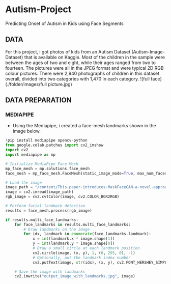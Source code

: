 # Autism-Project
Predicting Onset of Autism in Kids using Face Segments

## DATA
For this project, i got photos of kids from an Autism Dataset (Autism-Image- Dataset) that is available on Kaggle. Most of the children in the sample were between the ages of two and eight, while their ages ranged from two to fourteen. The pictures were all in the JPEG format and were typical 2D RGB colour pictures. There were 2,940 photographs of children in this dataset overall, divided into two categories with 1,470 in each category.
 ![full face](./folder/images/full picture.jpg)

 ## DATA PREPARATION
 ### MEDIAPIPE
 - Using the Mediapipe, i created a face-mesh landmarks shown in the image below.
```PYTHON
!pip install mediapipe opencv-python
from google.colab.patches import cv2_imshow
import cv2
import mediapipe as mp

# Initialize MediaPipe Face Mesh
mp_face_mesh = mp.solutions.face_mesh
face_mesh = mp_face_mesh.FaceMesh(static_image_mode=True, max_num_faces=1, min_detection_confidence=0.5)

# Load the image
image_path = "/content/This-paper-introduces-MaskFaceGAN-a-novel-approach-to-face-attribute-editing-capable-of.png"
image = cv2.imread(image_path)
rgb_image = cv2.cvtColor(image, cv2.COLOR_BGR2RGB)

# Perform facial landmark detection
results = face_mesh.process(rgb_image)

if results.multi_face_landmarks:
    for face_landmarks in results.multi_face_landmarks:
        # Draw landmarks on the image
        for idx, landmark in enumerate(face_landmarks.landmark):
            x = int(landmark.x * image.shape[1])
            y = int(landmark.y * image.shape[0])
            # Draw a small circle at each landmark position
            cv2.circle(image, (x, y), 1, (0, 255, 0), -1)
            # Optionally, put the landmark index number
            cv2.putText(image, str(idx), (x, y), cv2.FONT_HERSHEY_SIMPLEX, 0.3, (255, 0, 0), 1, cv2.LINE_AA)

    # Save the image with landmarks
    cv2.imwrite("output_image_with_landmarks.jpg", image)
```
   
